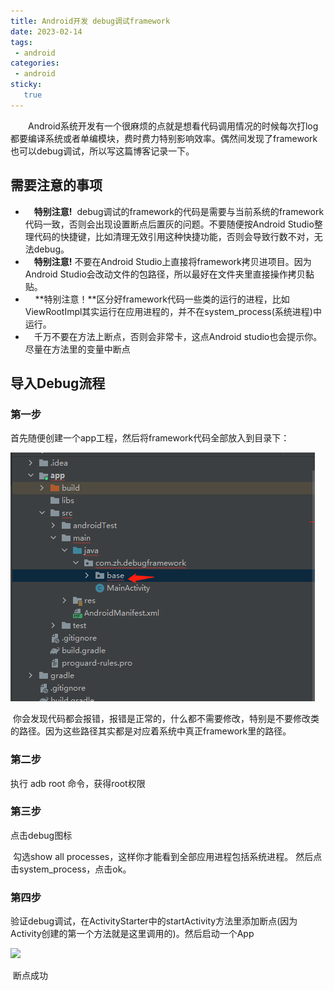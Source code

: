 ```yaml
---
title: Android开发 debug调试framework
date: 2023-02-14
tags:
 - android
categories: 
 - android
sticky: 
   true
---
```




　　Android系统开发有一个很麻烦的点就是想看代码调用情况的时候每次打log都要编译系统或者单编模块，费时费力特别影响效率。偶然间发现了framework也可以debug调试，所以写这篇博客记录一下。

需要注意的事项
-------

*   　**特别注意!**  debug调试的framework的代码是需要与当前系统的framework代码一致，否则会出现设置断点后置灰的问题。不要随便按Android Studio整理代码的快捷键，比如清理无效引用这种快捷功能，否则会导致行数不对，无法debug。
*   　**特别注意!** 不要在Android Studio上直接将framework拷贝进项目。因为Android Studio会改动文件的包路径，所以最好在文件夹里直接操作拷贝黏贴。
*       **特别注意！**区分好framework代码一些类的运行的进程，比如ViewRootImpl其实运行在应用进程的，并不在system\_process(系统进程)中运行。
*   　千万不要在方法上断点，否则会非常卡，这点Android studio也会提示你。尽量在方法里的变量中断点

导入Debug流程
---------

### 第一步

首先随便创建一个app工程，然后将framework代码全部放入到目录下：

![](https://raw.githubusercontent.com/shug666/image/main/images/1497956-20220822194606063-1265606513.png)

 你会发现代码都会报错，报错是正常的，什么都不需要修改，特别是不要修改类的路径。因为这些路径其实都是对应着系统中真正framework里的路径。

### 第二步

执行 adb root 命令，获得root权限

### 第三步

点击debug图标

 勾选show all processes，这样你才能看到全部应用进程包括系统进程。 然后点击system\_process，点击ok。

### 第四步 

验证debug调试，在ActivityStarter中的startActivity方法里添加断点(因为Activity创建的第一个方法就是这里调用的)。然后启动一个App

![](https://img2022.cnblogs.com/blog/1497956/202208/1497956-20220822200238829-646039895.png)

 断点成功
